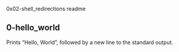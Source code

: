 0x02-shell_redirections readme

## 0-hello_world ##

Prints “Hello, World”, followed by a new line to the standard output.



